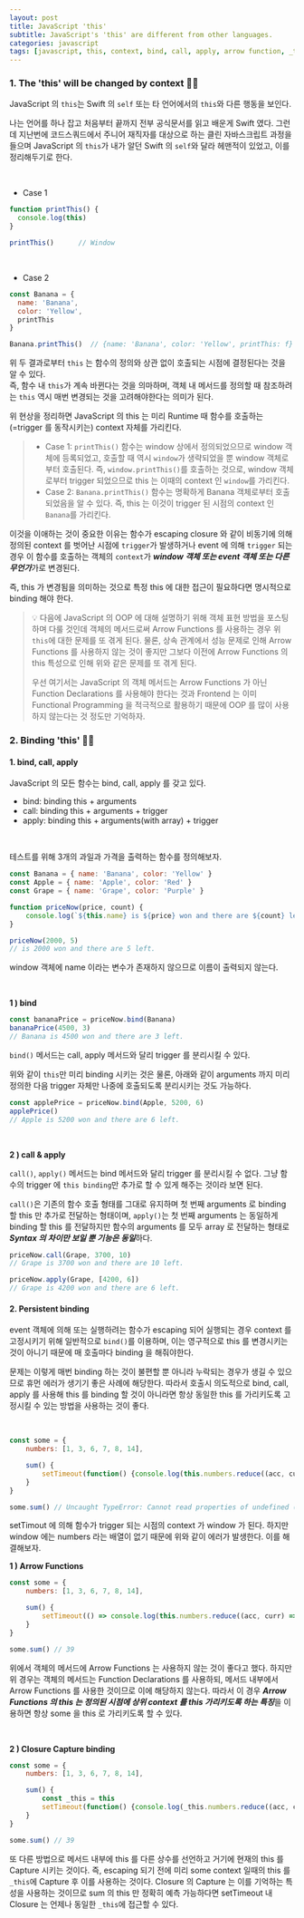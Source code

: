 ```yaml
---
layout: post
title: JavaScript 'this'
subtitle: JavaScript's 'this' are different from other languages.
categories: javascript
tags: [javascript, this, context, bind, call, apply, arrow function, _this, that]
---
```


### 1. The 'this' will be changed by context 👩‍💻

JavaScript 의 `this`는 Swift 의 `self` 또는 타 언어에서의 `this`와 다른 행동을 보인다.

나는 언어를 하나 잡고 처음부터 끝까지 전부 공식문서를 읽고 배운게 Swift 였다. 그런데 지난번에 코드스쿼드에서 주니어 재직자를 대상으로 
하는 클린 자바스크립트 과정을 들으며 JavaScript 의 `this`가 내가 알던 Swift 의 `self`와 달라 헤맨적이 있었고, 이를 정리해두기로 한다.

<br>

- Case 1

```javascript
function printThis() {
  console.log(this)
}

printThis()      // Window
```
<br>

- Case 2

```javascript
const Banana = {
  name: 'Banana',
  color: 'Yellow',
  printThis
}

Banana.printThis()  // {name: 'Banana', color: 'Yellow', printThis: f}
```

위 두 결과로부터 `this` 는 함수의 정의와 상관 없이 호출되는 시점에 결정된다는 것을 알 수 있다.  
즉, 함수 내 `this`가 계속 바뀐다는 것을 의마하며, 객체 내 메서드를 정의할 때 참조하려는 `this` 역시 매번 변경되는 것을 고려해야한다는 
의미가 된다.

위 현상을 정리하면 JavaScript 의 this 는 미리 Runtime 때 함수를 호출하는(=trigger 를 동작시키는) context 자체를 가리킨다.

> - Case 1: `printThis()` 함수는 window 상에서 정의되었으므로 window 객체에 등록되었고, 호출할 때 역시
>           `window`가 생략되었을 뿐 window 객체로부터 호출된다. 즉, `window.printThis()`를 호출하는 것으로,
>           window 객체로부터 trigger 되었으므로 this 는 이때의 context 인 `window`를 가리킨다.
> - Case 2: `Banana.printThis()` 함수는 명확하게 Banana 객체로부터 호출되었음을 알 수 있다. 즉, this 는 이것이
>           trigger 된 시점의 context 인 `Banana`를 가리킨다.

이것을 이애하는 것이 중요한 이유는 함수가 escaping closure 와 같이 비동기에 의해 정의된 context 를 벗어난
시점에 `trigger`가 발생하거나 event 에 의해 `trigger` 되는 경우 이 함수를 호출하는 객체의 `context`가 ***window 객체 또는 
event 객체 또는 다른 무언가***가로 변경된다.

즉, this 가 변경됨을 의미하는 것으로 특정 this 에 대한 접근이 필요하다면 명시적으로 binding 해야 한다.

> 💡 다음에 JavaScript 의 OOP 에 대해 설명하기 위해 객체 표현 방법을 포스팅 하며 다룰 것인데 객체의 메서드로써 Arrow Functions 를 
> 사용하는 경우 위 `this`에 대한 문제를 또 겪게 된다. 물론, 상속 관계에서 성능 문제로 인해 Arrow Functions 를 사용하지 않는 것이 좋지만 
> 그보다 이전에 Arrow Functions 의 this 특성으로 인해 위와 같은 문제를 또 겪게 된다.
> 
> 우선 여기서는 JavaScript 의 객체 메서드는 Arrow Functions 가 아닌 Function Declarations 를 사용해야 한다는 것과 
> Frontend 는 이미 Functional Programming 을 적극적으로 활용하기 때문에 OOP 를 많이 사용하지 않는다는 것 정도만 기억하자.

### 2. Binding 'this' 👩‍💻

#### 1. bind, call, apply

JavaScript 의 모든 함수는 bind, call, apply 를 갖고 있다.

- bind: binding this + arguments
- call: binding this + arguments + trigger
- apply: binding this + arguments(with array) + trigger

<br>

테스트를 위해 3개의 과일과 가격을 출력하는 함수를 정의해보자.

```javascript
const Banana = { name: 'Banana', color: 'Yellow' }
const Apple = { name: 'Apple', color: 'Red' }
const Grape = { name: 'Grape', color: 'Purple' }

function priceNow(price, count) {
    console.log(`${this.name} is ${price} won and there are ${count} left.`)
}
```

```javascript
priceNow(2000, 5)
// is 2000 won and there are 5 left.
```

window 객체에 name 이라는 변수가 존재하지 않으므로 이름이 출력되지 않는다.

<br>

__1 ) bind__

```javascript
const bananaPrice = priceNow.bind(Banana)
bananaPrice(4500, 3)
// Banana is 4500 won and there are 3 left.
```

`bind()` 메서드는 call, apply 메서드와 달리 trigger 를 분리시킬 수 있다.

위와 같이 `this`만 미리 binding 시키는 것은 물론, 아래와 같이 arguments 까지 미리 정의한 다음 trigger 자체만 나중에 호출되도록 
분리시키는 것도 가능하다.

```javascript
const applePrice = priceNow.bind(Apple, 5200, 6)
applePrice()
// Apple is 5200 won and there are 6 left.
```

<br>

__2 ) call & apply__

`call()`, `apply()` 메서드는 bind 메서드와 달리 trigger 를 분리시킬 수 없다. 그냥 함수의 trigger 에 `this binding`만
추가로 할 수 있게 해주는 것이라 보면 된다.

`call()`은 기존의 함수 호출 형태를 그대로 유지하며 첫 번째 arguments 로 binding 할 this 만 추가로 전달하는 형태이며,
`apply()`는 첫 번째 arguments 는 동일하게 binding 할 this 를 전달하지만 함수의 arguments 를 모두 array 로 전달하는 형태로
***Syntax 의 차이만 보일 뿐 기능은 동일***하다.

```javascript
priceNow.call(Grape, 3700, 10)
// Grape is 3700 won and there are 10 left.
```

```javascript
priceNow.apply(Grape, [4200, 6])
// Grape is 4200 won and there are 6 left.
```

#### 2. Persistent binding

event 객체에 의해 또는 실행하려는 함수가 escaping 되어 실행되는 경우 context 를 고정시키기 위해 일반적으로 `bind()`를 이용하며, 
이는 영구적으로 this 를 변경시키는 것이 아니기 때문에 매 호출마다 binding 을 해줘야한다.

문제는 이렇게 매번 binding 하는 것이 불편할 뿐 아니라 누락되는 경우가 생길 수 있으므로 휴먼 에러가 생기기 좋은 사례에 해당한다. 따라서 
호출시 의도적으로 bind, call, apply 를 사용해 this 를 binding 할 것이 아니라면 항상 동일한 this 를 가리키도록 고정시킬 수 있는 
방법을 사용하는 것이 좋다.

<br>

```javascript
const some = {
    numbers: [1, 3, 6, 7, 8, 14],

    sum() {
        setTimeout(function() {console.log(this.numbers.reduce((acc, curr) => acc += curr, 0))}, 0)
    }
}

some.sum() // Uncaught TypeError: Cannot read properties of undefined (reading 'reduce')
```

setTimout 에 의해 함수가 trigger 되는 시점의 context 가 window 가 된다. 하지만 window 에는 numbers 라는 배열이 없기 때문에 
위와 같이 에러가 발생한다. 이를 해결해보자.

__1 ) Arrow Functions__

```javascript
const some = {
    numbers: [1, 3, 6, 7, 8, 14],

    sum() {
        setTimeout(() => console.log(this.numbers.reduce((acc, curr) => acc += curr, 0)), 0)
    }
}

some.sum() // 39
```

위에서 객체의 메서드에 Arrow Functions 는 사용하지 않는 것이 좋다고 했다. 하지만 위 경우는 객체의 메서드는 Function Declarations 
를 사용하되, 메서드 내부에서 Arrow Functions 를 사용한 것이므로 이에 해당하지 않는다. 따라서 이 경우 ***Arrow Functions 의 
this 는 정의된 시점에 상위 context 를 this 가리키도록 하는 특징***을 이용하면 항상 some 을 this 로 가리키도록 할 수 있다.

<br>

__2 ) Closure Capture binding__

```javascript
const some = {
    numbers: [1, 3, 6, 7, 8, 14],

    sum() {
        const _this = this
        setTimeout(function() {console.log(_this.numbers.reduce((acc, curr) => acc += curr, 0))}, 0)
    }
}

some.sum() // 39
```

또 다른 방법으로 메서드 내부에 this 를 다른 상수를 선언하고 거기에 현재의 this 를 Capture 시키는 것이다. 즉, escaping 되기 전에 
미리 some context 일때의 this 를 `_this`에 Capture 후 이를 사용하는 것이다. Closure 의 Capture 는 이를 기억하는 특성을 
사용하는 것이므로 sum 의 this 만 정확히 예측 가능하다면 setTimeout 내 Closure 는 언제나 동일한 `_this`에 접근할 수 있다.
